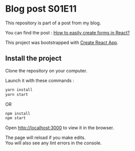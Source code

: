 # Blog post S01E11

This repository is part of a post from my blog.

You can find the post : [How to easily create forms in React?](https://www.devoreur2code.com/how-to-easily-create-forms-in-react)

This project was bootstrapped with [Create React App](https://github.com/facebook/create-react-app).

## Install the project

Clone the repository on your computer.

Launch it with these commands :

```bash
yarn install
yarn start
```

OR

```bash
npm install
npm start
```

Open [http://localhost:3000](http://localhost:3000) to view it in the browser.

The page will reload if you make edits.\
You will also see any lint errors in the console.
